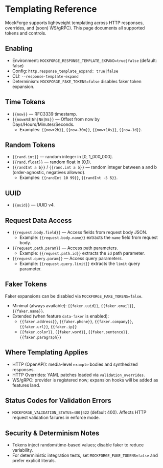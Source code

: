 # Templating Reference

MockForge supports lightweight templating across HTTP responses, overrides, and (soon) WS/gRPC). This page documents all supported tokens and controls.

## Enabling

- Environment: `MOCKFORGE_RESPONSE_TEMPLATE_EXPAND=true|false` (default: false)
- Config: `http.response_template_expand: true|false`
- CLI: `--response-template-expand`
- Determinism: `MOCKFORGE_FAKE_TOKENS=false` disables faker token expansion.

## Time Tokens

- `{{now}}` — RFC3339 timestamp.
- `{{now±Nd|Nh|Nm|Ns}}` — Offset from now by Days/Hours/Minutes/Seconds.
  - Examples: `{{now+2h}}`, `{{now-30m}}`, `{{now+10s}}`, `{{now-1d}}`.

## Random Tokens

- `{{rand.int}}` — random integer in [0, 1_000_000].
- `{{rand.float}}` — random float in [0,1).
- `{{randInt a b}}` / `{{rand.int a b}}` — random integer between a and b (order-agnostic, negatives allowed).
  - Examples: `{{randInt 10 99}}`, `{{randInt -5 5}}`.

## UUID

- `{{uuid}}` — UUID v4.

## Request Data Access

- `{{request.body.field}}` — Access fields from request body JSON.
  - Example: `{{request.body.name}}` extracts the `name` field from request body.
- `{{request.path.param}}` — Access path parameters.
  - Example: `{{request.path.id}}` extracts the `id` path parameter.
- `{{request.query.param}}` — Access query parameters.
  - Example: `{{request.query.limit}}` extracts the `limit` query parameter.

## Faker Tokens

Faker expansions can be disabled via `MOCKFORGE_FAKE_TOKENS=false`.

- Minimal (always available): `{{faker.uuid}}`, `{{faker.email}}`, `{{faker.name}}`.
- Extended (when feature `data-faker` is enabled):
  - `{{faker.address}}`, `{{faker.phone}}`, `{{faker.company}}`, `{{faker.url}}`, `{{faker.ip}}`
  - `{{faker.color}}`, `{{faker.word}}`, `{{faker.sentence}}`, `{{faker.paragraph}}`

## Where Templating Applies

- HTTP (OpenAPI): media-level `example` bodies and synthesized responses.
- HTTP Overrides: YAML patches loaded via `validation_overrides`.
- WS/gRPC: provider is registered now; expansion hooks will be added as features land.

## Status Codes for Validation Errors

- `MOCKFORGE_VALIDATION_STATUS=400|422` (default 400). Affects HTTP request validation failures in enforce mode.

## Security & Determinism Notes

- Tokens inject random/time-based values; disable faker to reduce variability.
- For deterministic integration tests, set `MOCKFORGE_FAKE_TOKENS=false` and prefer explicit literals.

